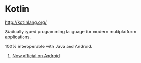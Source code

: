 # Kotlin

http://kotlinlang.org/

Statically typed programming language for modern multiplatform applications.

100% interoperable with Java and Android.

1. [Now official on Android](./jetbrains/kotlin-on-android-now-official.md)